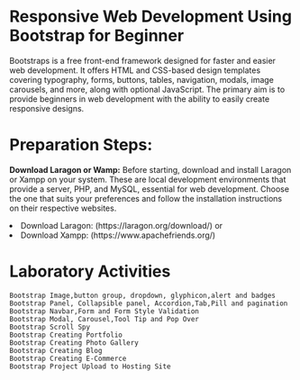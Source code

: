 # Responsive Web Development Using Bootstrap for Beginner

Bootstraps is a free front-end framework designed for faster and easier web development. It offers HTML and CSS-based design templates covering typography, forms, buttons, tables, navigation, modals, image carousels, and more, along with optional JavaScript. The primary aim is to provide beginners in web development with the ability to easily create responsive designs.


# Preparation Steps:

**Download Laragon or Wamp:**
Before starting, download and install Laragon or Xampp on your system. These are local development environments that provide a server, PHP, and MySQL, essential for web development. Choose the one that suits your preferences and follow the installation instructions on their respective websites.

<li> Download Laragon: (https://laragon.org/download/) or
<li> Download Xampp: (https://www.apachefriends.org/)

# Laboratory Activities

```
Bootstrap Image,button group, dropdown, glyphicon,alert and badges
Bootstrap Panel, Collapsible panel, Accordion,Tab,Pill and pagination
Bootstrap Navbar,Form and Form Style Validation
Bootstrap Modal, Carousel,Tool Tip and Pop Over
Bootstrap Scroll Spy
Bootstrap Creating Portfolio
Bootstrap Creating Photo Gallery
Bootstrap Creating Blog
Bootstrap Creating E-Commerce
Bootstrap Project Upload to Hosting Site
```
